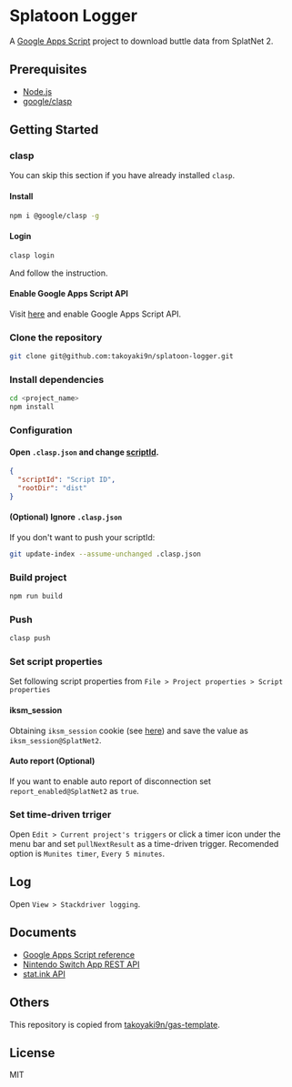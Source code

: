 # Splatoon Logger
A [Google Apps Script](https://developers.google.com/apps-script/) project to download buttle data from SplatNet 2.

## Prerequisites
- [Node.js](https://nodejs.org/)
- [google/clasp](https://github.com/google/clasp)

## Getting Started

### clasp
You can skip this section if you have already installed `clasp`.
#### Install
```sh
npm i @google/clasp -g
```
#### Login
```sh
clasp login
```
And follow the instruction.
#### Enable Google Apps Script API
Visit [here](https://script.google.com/home/usersettings) and enable Google Apps Script API.

### Clone the repository
```sh
git clone git@github.com:takoyaki9n/splatoon-logger.git
```

### Install dependencies
```sh
cd <project_name>
npm install
```

### Configuration
#### Open `.clasp.json` and change [scriptId](https://github.com/google/clasp#scriptid-required).
```json
{
  "scriptId": "Script ID",
  "rootDir": "dist"
}
```

#### (Optional) Ignore `.clasp.json`
If you don't want to push your scriptId:
```bash
git update-index --assume-unchanged .clasp.json
```

### Build project
```sh
npm run build
```

### Push
```sh
clasp push
```

### Set script properties
Set following script properties from `File > Project properties > Script properties`
#### iksm_session
Obtaining `iksm_session` cookie (see [here](https://github.com/frozenpandaman/splatnet2statink/wiki/mitmproxy-instructions)) and save the value as `iksm_session@SplatNet2`.
#### Auto report (Optional)
If you want to enable auto report of disconnection set `report_enabled@SplatNet2` as `true`.

### Set time-driven trriger
Open `Edit > Current project's triggers` or click a timer icon under the menu bar and set `pullNextResult` as a time-driven trigger.
Recomended option is `Munites timer`, `Every 5 minutes`.

## Log
Open `View > Stackdriver logging`.

## Documents
- [Google Apps Script reference](https://developers.google.com/apps-script/reference/)
- [Nintendo Switch App REST API](https://github.com/ZekeSnider/NintendoSwitchRESTAPI)
- [stat.ink API](https://github.com/fetus-hina/stat.ink/blob/master/API.md)

## Others
This repository is copied from [takoyaki9n/gas-template](https://github.com/takoyaki9n/gas-template).

## License
MIT